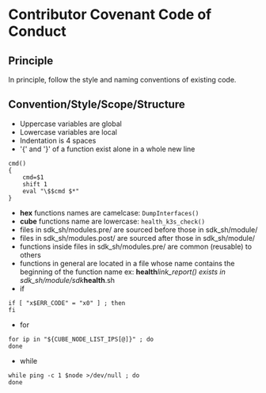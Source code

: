 # Contributor Covenant Code of Conduct

## Principle

In principle, follow the style and naming conventions of existing code.

## Convention/Style/Scope/Structure

* Uppercase variables are global
* Lowercase variables are local
* Indentation is 4 spaces
* '{' and '}' of a function exist alone in a whole new line
```
cmd()
{
    cmd=$1
    shift 1
    eval "\$$cmd $*"
}
```
* **hex** functions names are camelcase: ```DumpInterfaces()```
* **cube** functions name are lowercase: ```health_k3s_check()```
* files in sdk_sh/modules.pre/ are sourced before those in sdk_sh/module/
* files in sdk_sh/modules.post/ are sourced after those in sdk_sh/module/
* functions inside files in sdk_sh/modules.pre/ are common (reusable) to others
* functions in general are located in a file whose name contains the beginning of the function name
ex: **health**_link_report() exists in sdk_sh/module/sdk_**health**.sh
* if
```
if [ "x$ERR_CODE" = "x0" ] ; then
fi
```
* for
```
for ip in "${CUBE_NODE_LIST_IPS[@]}" ; do
done
```
* while
```
while ping -c 1 $node >/dev/null ; do
done
```
